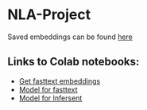 # NLA-Project

Saved embeddings can be found [here](https://drive.google.com/open?id=1IDFgrT8kXDSo-gocku1rARS0gRM3iWdz)

## Links to Colab notebooks:
- [Get fasttext embeddings](https://colab.research.google.com/drive/1LoW4-OHA8a3HQ1vj8ge3Bmjfky1h5nvb)
- [Model for fasttext](https://colab.research.google.com/drive/1AkZxv-3wb2kY71cHYoUo3huIe2MnfqKo)
- [Model for Infersent](https://colab.research.google.com/drive/1xe5XhRoN_UjLB-gaWpY8z8r3DDSvd9s1)
